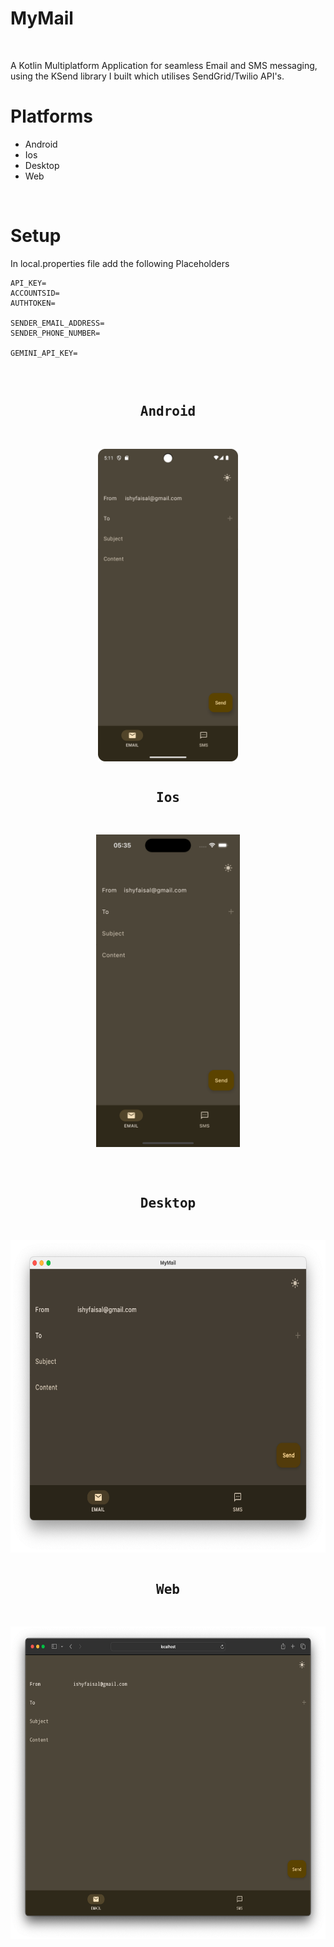 <h1>MyMail</h1></br>

A Kotlin Multiplatform Application for seamless Email and SMS messaging, using the KSend library I built which utilises SendGrid/Twilio API's.

# Platforms 

- Android 
- Ios 
- Desktop
- Web
</br>

# Setup 

In local.properties file add the following Placeholders

```
API_KEY=
ACCOUNTSID=
AUTHTOKEN=

SENDER_EMAIL_ADDRESS=
SENDER_PHONE_NUMBER=

GEMINI_API_KEY=
```
</br>

<pre>
<h2 align="center">Android</h2>
</pre>
<p align="center">
  <img src="readme_images/android/Email_Screen_Dark_Mode.png" height="500px">
</p>

<pre>
<h2 align="center">Ios</h2>
</pre>
<p align="center">
  <img src="readme_images/ios/Email_Screen_Dark_Mode.png" height="500px">
</p></br>

<pre>
<h2 align="center">Desktop</h2>
</pre>
<p align="center">
  <img src="readme_images/desktop/Email_Screen_Dark_Mode.png" height="500px">
</p>

<pre>
<h2 align="center">Web</h2>
</pre>
<p align="center">
  <img src="readme_images/web/Email_Screen_Dark_Mode.png" height="500px">
</p>
